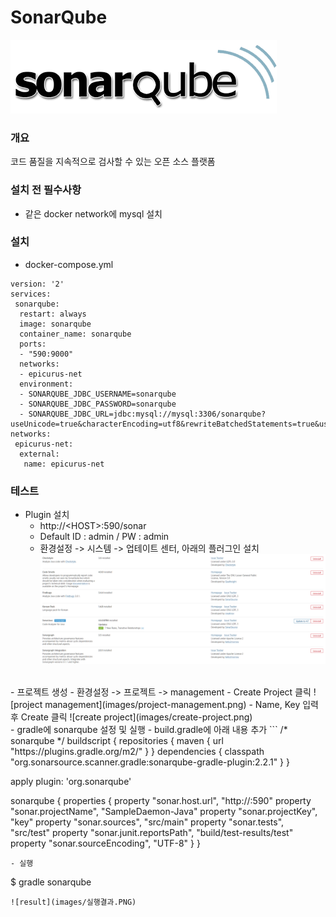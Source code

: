 SonarQube
=============
![sonarqube logo](images/logo.png)

### 개요
코드 품질을 지속적으로 검사할 수 있는 오픈 소스 플랫폼

### 설치 전 필수사항
- 같은 docker network에 mysql 설치

### 설치
- docker-compose.yml
```
version: '2'
services:
 sonarqube:
  restart: always
  image: sonarqube
  container_name: sonarqube
  ports:
  - "590:9000"
  networks:
  - epicurus-net
  environment:
  - SONARQUBE_JDBC_USERNAME=sonarqube
  - SONARQUBE_JDBC_PASSWORD=sonarqube
  - SONARQUBE_JDBC_URL=jdbc:mysql://mysql:3306/sonarqube?useUnicode=true&characterEncoding=utf8&rewriteBatchedStatements=true&useConfigs=maxPerformance&useSSL=false
networks:
 epicurus-net:
  external:
   name: epicurus-net

```
### 테스트
- Plugin 설치
  - http://\<HOST\>:590/sonar
  - Default ID : admin / PW : admin
  - 환경설정 -> 시스템 -> 업테이트 센터, 아래의 플러그인 설치
![update center](images/update-center.png)
</br>
- 프로젝트 생성
  - 환경설정 -> 프로젝트 -> management
  - Create Project 클릭
  ![project management](images/project-management.png)
  - Name, Key 입력 후 Create 클릭
  ![create project](images/create-project.png)
</br>
- gradle에 sonarqube 설정 및 실행
  - build.gradle에 아래 내용 추가
  ```
  /* sonarqube */
  buildscript {
      repositories {
          maven {
              url "https://plugins.gradle.org/m2/"
          }
      }
      dependencies {
          classpath "org.sonarsource.scanner.gradle:sonarqube-gradle-plugin:2.2.1"
      }
  }

  apply plugin: 'org.sonarqube'

  sonarqube {
      properties {
          property "sonar.host.url", "http://<HOST>:590"
          property "sonar.projectName", "SampleDaemon-Java"
          property "sonar.projectKey", "key"
          property "sonar.sources", "src/main"
          property "sonar.tests", "src/test"
          property "sonar.junit.reportsPath", "build/test-results/test"
          property "sonar.sourceEncoding", "UTF-8"
      }
  }
  ```
  - 실행
  ```
  $ gradle sonarqube
  ```
  ![result](images/실행결과.PNG)

